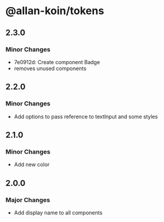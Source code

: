 # @allan-koin/tokens

## 2.3.0

### Minor Changes

- 7e0912d: Create component Badge
- removes unused components

## 2.2.0

### Minor Changes

- Add options to pass reference to textInput and some styles

## 2.1.0

### Minor Changes

- Add new color

## 2.0.0

### Major Changes

- Add display name to all components
